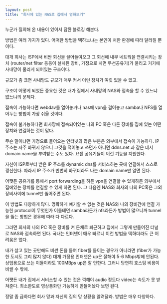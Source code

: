 ```yaml
---
layout: post
title: "회사에 있는 NAS로 집에서 영화보기"
---
```



누군가 질의해 온 내용이 있어서 잠깐 블로깅 해본다.




방법은 여러 가지가 있다. 어떠한 방법을 택하느냐는 본인이 처한 환경에 따라 달라질 뿐이다.




대개 회사는 ISP에서 비싼 회선을 끌어들여오고 그 회선에 내부 네트웍을 연결시키는 장치 (router/net filter 등등이 설치된 장비, 가정으로 치면 무선공유기)가 물리고 거기에 사내망이 물리게 되어있는 구조이다.

규모가 좀 크면 사내망도 규모가 매우 커서 이런 장치가 여럿 있을 수 있고. 




구조야 어떻게 되었든 중요한 것은 내가 집에서 사내망의 NAS와 접속을 할 수 있느냐 없느냐의 문제다.




접속이 가능하다면 webdav를 열어놓거나 nas에 vpn을 걸어놓고 samba나 NFS를 열어두는 방법이 가장 쉬울 것이다.




접속이 불가능하다면 회사망에 접속되어있는 나의 PC 혹은 다른 장비를 집에 있는 어떤 장치와 연결하는 것이 맞다. 




무슨 말이냐면 가정으로 들어오는 인터넷의 많은 부분은 외부에서 접속이 가능하다. IP주소는 자주 바뀌지 않으니 그것을 적어놓고 쓰던가 아니면 ddns.net 과 같은 데서 domain name을 부여받는 수도 있다. 요샌 공유기들이 이런 기능을 지원한다.




자신이 ISP로부터 받은 IP 주소를 dynamic dns를 서비스하는 곳에 연결해서 스스로 갱신한다. 따라서 IP 주소가 빈번히 바뀌더라도 나는 domain name만 알면 된다.




어쨋든 공유기를 통해서 port forwarding을 하든 vpn을 연결할 수 있게하든 외부에서 집에있는 장치를 연결할 수 있게 하면 된다. 그 다음엔 NAS와 회사의 나의 PC혹은 그외 장비사이에 tunnel만 뚫어주면 된다.




이 방법도 다양하게 많다. 명확하게 얘기할 수 없는 것은 NAS와 나의 장비간에 연결 가능한 protocol이 무엇인가 이를테면 samba라든가 nfs라든가 방법이 많으니까 tunnel을 뚫는 방법은 경우에 따라 다 다르다.




그러면 회사의 나의 PC 혹은 장비를 켜 둔채로 퇴근하고 집에서 그렇게 만들어진 터널로 NAS와 접속하면 된다. 국내는 인터넷이 매우 빠르니 이런 방법을 택하더라도 큰 어려움은 없다.




내가 살고 있는 곳만해도 비싼 돈을 들여 fiber를 들이는 경우가 아니라면 (fiber가 가능한 도시도 그리 많지 않다) 대개 가정용 인터넷은 up은 잘해야 5-6 Mbps밖에 안된다. 상업용으로 쓰는 이들이라도 100MBps up은 잘 안한다. 그러니 당연히 호스팅 비용이 비쌀 수 밖에.




어쩃든 내가 집에서 서비스할 수 있는 것은 끽해야 audio 정도다 video는 속도가 못 받쳐준다. 최소한도로 영상통화만 가능하게 만들어놨다 보면 된다. 




정말 좀 급하다면 회사 망과 자신의 집의 망 상황을 알려달라. 방법은 매우 다양하다.


